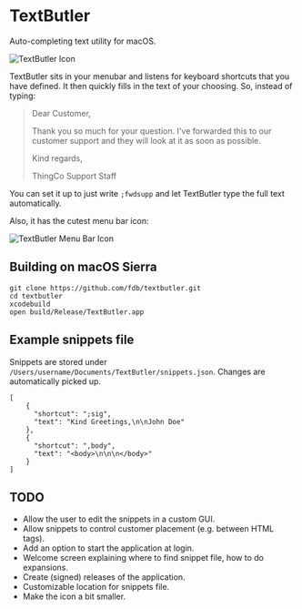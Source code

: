 # TextButler

Auto-completing text utility for macOS.

![TextButler Icon](https://raw.githubusercontent.com/fdb/textbutler/master/artwork/icon-512.png)

TextButler sits in your menubar and listens for keyboard shortcuts that you have defined. It then quickly fills in the text of your choosing. So, instead of typing:

> Dear Customer,
>
> Thank you so much for your question. I've forwarded this to our customer support and they will look at it as soon as possible.
>
> Kind regards,
>
> ThingCo Support Staff

You can set it up to just write `;fwdsupp` and let TextButler type the full text automatically.

Also, it has the cutest menu bar icon:

![TextButler Menu Bar Icon](https://raw.githubusercontent.com/fdb/textbutler/master/artwork/menubar.png)

## Building on macOS Sierra

    git clone https://github.com/fdb/textbutler.git
    cd textbutler
    xcodebuild
    open build/Release/TextButler.app

## Example snippets file

Snippets are stored under `/Users/username/Documents/TextButler/snippets.json`. Changes are automatically picked up.

    [
        {
          "shortcut": ";sig",
          "text": "Kind Greetings,\n\nJohn Doe"
        },
        {
          "shortcut": ",body",
          "text": "<body>\n\n\n</body>"
        }
    ]

## TODO
- Allow the user to edit the snippets in a custom GUI.
- Allow snippets to control customer placement (e.g. between HTML tags).
- Add an option to start the application at login.
- Welcome screen explaining where to find snippet file, how to do expansions.
- Create (signed) releases of the application.
- Customizable location for snippets file.
- Make the icon a bit smaller.
